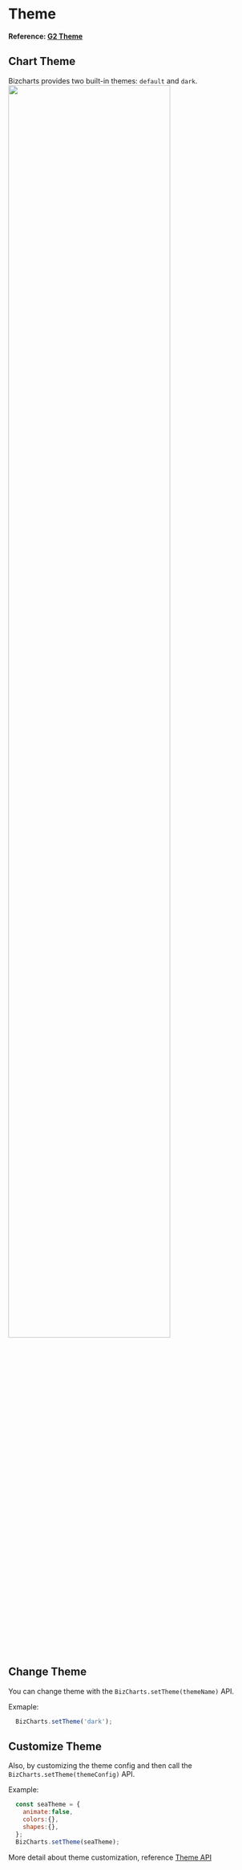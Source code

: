
# Theme

**Reference: [G2 Theme](https://antv.alipay.com/zh-cn/g2/3.x/tutorial/theme.html)**

## Chart Theme
Bizcharts provides two built-in themes: `default` and `dark`.
<img src="https://gw.alipayobjects.com/zos/rmsportal/EQadCjVFfaXjuPbSySJp.png" width="80%">

## Change Theme

You can change theme with the `BizCharts.setTheme(themeName)` API.

Exmaple:

```jsx
  BizCharts.setTheme('dark');
```

## Customize Theme
Also, by customizing the theme config and then call the `BizCharts.setTheme(themeConfig)` API.

Example:
```jsx
  const seaTheme = {
    animate:false,
	colors:{},
	shapes:{},
  };
  BizCharts.setTheme(seaTheme);
```
More detail about theme customization, reference [Theme API](/doc/api/theme.md)
